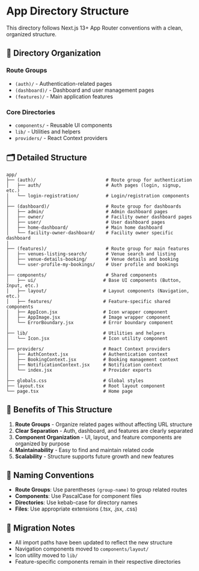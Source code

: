 # App Directory Structure

This directory follows Next.js 13+ App Router conventions with a clean, organized structure.

## 📁 Directory Organization

### Route Groups
- `(auth)/` - Authentication-related pages
- `(dashboard)/` - Dashboard and user management pages  
- `(features)/` - Main application features

### Core Directories
- `components/` - Reusable UI components
- `lib/` - Utilities and helpers
- `providers/` - React Context providers

## 🗂️ Detailed Structure

```
app/
├── (auth)/                          # Route group for authentication
│   ├── auth/                        # Auth pages (login, signup, etc.)
│   └── login-registration/          # Login/registration components
│
├── (dashboard)/                     # Route group for dashboards
│   ├── admin/                       # Admin dashboard pages
│   ├── owner/                       # Facility owner dashboard pages
│   ├── user/                        # User dashboard pages
│   ├── home-dashboard/              # Main home dashboard
│   └── facility-owner-dashboard/    # Facility owner specific dashboard
│
├── (features)/                      # Route group for main features
│   ├── venues-listing-search/       # Venue search and listing
│   ├── venue-details-booking/       # Venue details and booking
│   └── user-profile-my-bookings/    # User profile and bookings
│
├── components/                      # Shared components
│   ├── ui/                         # Base UI components (Button, Input, etc.)
│   ├── layout/                     # Layout components (Navigation, etc.)
│   ├── features/                   # Feature-specific shared components
│   ├── AppIcon.jsx                 # Icon wrapper component
│   ├── AppImage.jsx                # Image wrapper component
│   └── ErrorBoundary.jsx           # Error boundary component
│
├── lib/                            # Utilities and helpers
│   └── Icon.jsx                    # Icon utility component
│
├── providers/                      # React Context providers
│   ├── AuthContext.jsx             # Authentication context
│   ├── BookingContext.jsx          # Booking management context
│   ├── NotificationContext.jsx     # Notification context
│   └── index.jsx                   # Provider exports
│
├── globals.css                     # Global styles
├── layout.tsx                      # Root layout component
└── page.tsx                        # Home page
```

## 🎯 Benefits of This Structure

1. **Route Groups** - Organize related pages without affecting URL structure
2. **Clear Separation** - Auth, dashboard, and features are clearly separated
3. **Component Organization** - UI, layout, and feature components are organized by purpose
4. **Maintainability** - Easy to find and maintain related code
5. **Scalability** - Structure supports future growth and new features

## 📝 Naming Conventions

- **Route Groups**: Use parentheses `(group-name)` to group related routes
- **Components**: Use PascalCase for component files
- **Directories**: Use kebab-case for directory names
- **Files**: Use appropriate extensions (.tsx, .jsx, .css)

## 🔄 Migration Notes

- All import paths have been updated to reflect the new structure
- Navigation components moved to `components/layout/`
- Icon utility moved to `lib/`
- Feature-specific components remain in their respective directories
